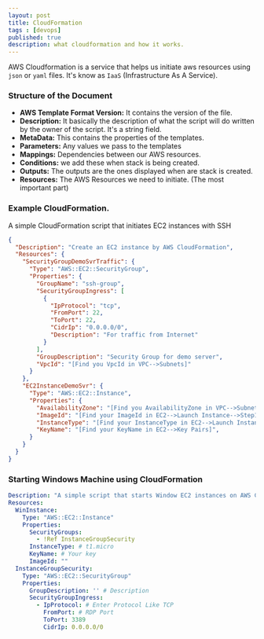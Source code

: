 ```yaml
---
layout: post
title: CloudFormation 
tags : [devops]
published: true
description: what cloudformation and how it works.
---
```


AWS Cloudformation is a service that helps us initiate aws resources using 
`json` or `yaml` files. It's know as `IaaS` (Infrastructure As A Service).

### Structure of the Document

- **AWS Template Format Version:** It contains the version of the file.
- **Description:** It basically the description of what the script will do written by the owner of the script. It's a string field.
- **MetaData:** This contains the properties of the templates.
- **Parameters:** Any values we pass to the templates 
- **Mappings:** Dependencies between our AWS resources.
- **Conditions:** we add these when stack is being created.
- **Outputs:** The outputs are the ones displayed when are stack is created.
- **Resources:** The AWS Resources we need to initiate. (The most important part)

### Example CloudFormation.

A simple CloudFormation script that initiates EC2 instances with SSH

```json
{
  "Description": "Create an EC2 instance by AWS CloudFormation",
  "Resources": {
    "SecurityGroupDemoSvrTraffic": {
      "Type": "AWS::EC2::SecurityGroup",
      "Properties": {
        "GroupName": "ssh-group",
        "SecurityGroupIngress": [
          {
            "IpProtocol": "tcp",
            "FromPort": 22,
            "ToPort": 22,
            "CidrIp": "0.0.0.0/0",
            "Description": "For traffic from Internet"
          }
        ],
        "GroupDescription": "Security Group for demo server",
        "VpcId": "[Find you VpcId in VPC-->Subnets]"
      }
    },
    "EC2InstanceDemoSvr": {
      "Type": "AWS::EC2::Instance",
      "Properties": {
        "AvailabilityZone": "[Find you AvailabilityZone in VPC-->Subnets]",
        "ImageId": "[Find your ImageId in EC2-->Launch Instance-->Step1]",
        "InstanceType": "[Find your InstanceType in EC2-->Launch Instance-->Step2]",
        "KeyName": "[Find your KeyName in EC2-->Key Pairs]",
      }
    }
  }
}
```

### Starting Windows Machine using CloudFormation

```yaml
Description: "A simple script that starts Window EC2 instances on AWS Cloud"
Resources:
  WinInstance:
    Type: "AWS::EC2::Instance"
    Properties:
      SecurityGroups:
        - !Ref InstanceGroupSecurity
      InstanceType: # t1.micro
      KeyName: # Your key
      ImageId: ""
  InstanceGroupSecurity:
    Type: "AWS::EC2::SecurityGroup"
    Properties:
      GroupDescription: '' # Description
      SecurityGroupIngress:
        - IpProtocol: # Enter Protocol Like TCP
          FromPort: # RDP Port
          ToPort: 3389
          CidrIp: 0.0.0.0/0
```